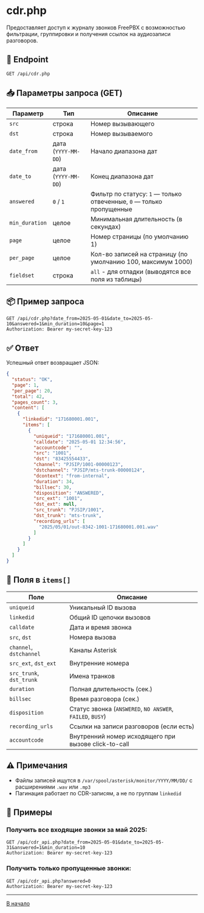 # cdr.php

Предоставляет доступ к журналу звонков FreePBX с возможностью фильтрации, группировки и получения ссылок на аудиозаписи
разговоров.

## 🔗 Endpoint

```
GET /api/cdr.php
```

## 📥 Параметры запроса (GET)

| Параметр       | Тип                 | Описание                                                             |
|----------------|---------------------|----------------------------------------------------------------------|
| `src`          | строка              | Номер вызывающего                                                    |
| `dst`          | строка              | Номер вызываемого                                                    |
| `date_from`    | дата (`YYYY-MM-DD`) | Начало диапазона дат                                                 |
| `date_to`      | дата (`YYYY-MM-DD`) | Конец диапазона дат                                                  |
| `answered`     | `0` / `1`           | Фильтр по статусу: `1` — только отвеченные, `0` — только пропущенные |
| `min_duration` | целое               | Минимальная длительность (в секундах)                                |
| `page`         | целое               | Номер страницы (по умолчанию 1)                                      |
| `per_page`     | целое               | Кол-во записей на страницу (по умолчанию 100, максимум 1000)         |
| `fieldset`     | строка              | `all` - для отладки (выводятся все поля из таблицы)                  |

## 📦 Пример запроса

```http
GET /api/cdr.php?date_from=2025-05-01&date_to=2025-05-10&answered=1&min_duration=10&page=1
Authorization: Bearer my-secret-key-123
```

## ✅ Ответ

Успешный ответ возвращает JSON:

```json
{
  "status": "OK",
  "page": 1,
  "per_page": 20,
  "total": 42,
  "pages_count": 3,
  "content": [
    {
      "linkedid": "171680001.001",
      "items": [
        {
          "uniqueid": "171680001.001",
          "calldate": "2025-05-01 12:34:56",
          "accountcode": "",
          "src": "1001",
          "dst": "83425554433",
          "channel": "PJSIP/1001-00000123",
          "dstchannel": "PJSIP/mts-trunk-00000124",
          "dcontext": "from-internal",
          "duration": 34,
          "billsec": 30,
          "disposition": "ANSWERED",
          "src_ext": "1001",
          "dst_ext": null,
          "src_trunk": "PJSIP/1001",
          "dst_trunk": "mts-trunk",
          "recording_urls": [
            "2025/05/01/out-8342-1001-171680001.001.wav"
          ]
        }
      ]
    }
  ]
}
```

## 🔎 Поля в `items[]`

| Поле                     | Описание                                                  |
|--------------------------|-----------------------------------------------------------|
| `uniqueid`               | Уникальный ID вызова                                      |
| `linkedid`               | Общий ID цепочки вызовов                                  |
| `calldate`               | Дата и время звонка                                       |
| `src`, `dst`             | Номера вызова                                             |
| `channel`, `dstchannel`  | Каналы Asterisk                                           |
| `src_ext`, `dst_ext`     | Внутренние номера                                         |
| `src_trunk`, `dst_trunk` | Имена транков                                             |
| `duration`               | Полная длительность (сек.)                                |
| `billsec`                | Время разговора (сек.)                                    |
| `disposition`            | Статус звонка (`ANSWERED`, `NO ANSWER`, `FAILED`, `BUSY`) |
| `recording_urls`         | Ссылки на записи разговоров (если есть)                   |
| `accountcode`            | Внутренний номер исходящего при вызове click-to-call      |

## ⚠️ Примечания

- Файлы записей ищутся в `/var/spool/asterisk/monitor/YYYY/MM/DD/` с расширениями `.wav` или `.mp3`
- Пагинация работает по CDR-записям, а не по группам `linkedid`

## 🧰 Примеры

### Получить все входящие звонки за май 2025:

```http
GET /api/cdr_api.php?date_from=2025-05-01&date_to=2025-05-31&answered=1&min_duration=10
Authorization: Bearer my-secret-key-123
```

### Получить только пропущенные звонки:

```http
GET /api/cdr_api.php?answered=0
Authorization: Bearer my-secret-key-123
```

----
[В начало](../README.md)

